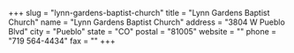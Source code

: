 +++
slug = "lynn-gardens-baptist-church"
title = "Lynn Gardens Baptist Church"
name = "Lynn Gardens Baptist Church"
address = "3804 W Pueblo Blvd"
city = "Pueblo"
state = "CO"
postal = "81005"
website = ""
phone = "719 564-4434"
fax = ""
+++
